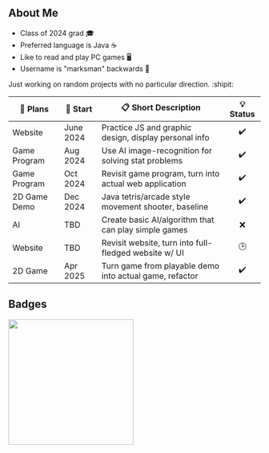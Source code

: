 ## About Me

- Class of 2024 grad :mortar_board:
- Preferred language is Java :coffee:
- Like to read and play PC games :desktop_computer:
- Username is "marksman" backwards :bow_and_arrow:

Just working on random projects with no particular direction. :shipit:

| :memo: Plans | :date: Start | :clipboard: Short Description                           | :bulb: Status      |
| -------------| ------------ | ------------------------------------------------------- | :-----------:      |
| Website      | June 2024    | Practice JS and graphic design, display personal info   | :heavy_check_mark: |
| Game Program | Aug 2024     | Use AI image-recognition for solving stat problems      | :heavy_check_mark: |
| Game Program | Oct 2024     | Revisit game program, turn into actual web application  | :heavy_check_mark: |
| 2D Game Demo | Dec 2024     | Java tetris/arcade style movement shooter, baseline     | :heavy_check_mark: |
| AI           | TBD          | Create basic AI/algorithm that can play simple games    | :x:                |
| Website      | TBD          | Revisit website, turn into full-fledged website w/ UI   | :clock3:           |
| 2D Game      | Apr 2025     | Turn game from playable demo into actual game, refactor | :heavy_check_mark: |



## Badges

<a href="https://www.credly.com/badges/4afcbf6d-1b67-49a5-af3f-201e103c6c4a"><img src="https://images.credly.com/size/340x340/images/024d0122-724d-4c5a-bd83-cfe3c4b7a073/image.png" width="250"></a>

